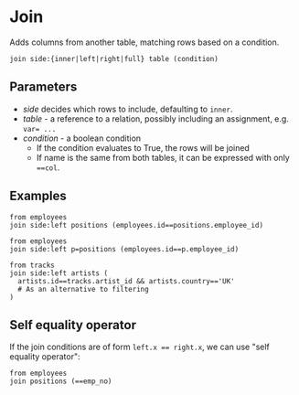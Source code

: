 # Join

Adds columns from another table, matching rows based on a condition.

```prql no-eval
join side:{inner|left|right|full} table (condition)
```

## Parameters

- _side_ decides which rows to include, defaulting to `inner`.
- _table_ - a reference to a relation, possibly including an assignment, e.g.
  `var= ...`
- _condition_ - a boolean condition
  - If the condition evaluates to True, the rows will be joined
  - If name is the same from both tables, it can be expressed with only `==col`.

## Examples

```prql
from employees
join side:left positions (employees.id==positions.employee_id)
```

```prql
from employees
join side:left p=positions (employees.id==p.employee_id)
```

```prql
from tracks
join side:left artists (
  artists.id==tracks.artist_id && artists.country=='UK'
  # As an alternative to filtering
)
```

## Self equality operator

If the join conditions are of form `left.x == right.x`, we can use "self
equality operator":

```prql
from employees
join positions (==emp_no)
```
